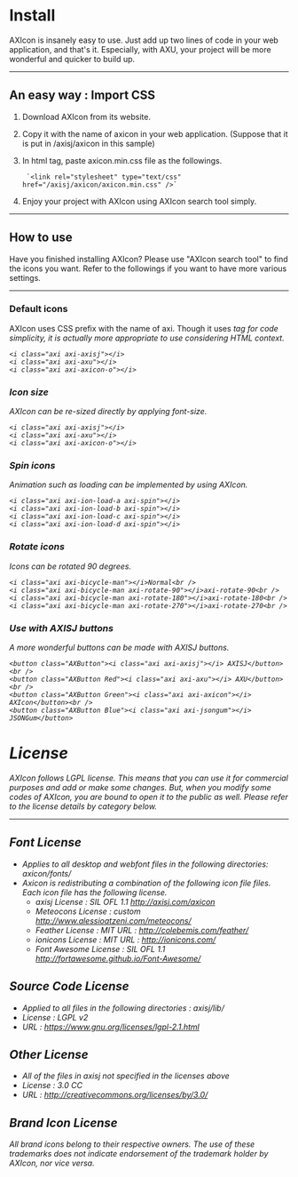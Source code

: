 # Install
AXIcon is insanely easy to use. Just add up two lines of code in your web application, and that's it.
Especially, with AXU, your project will be more wonderful and quicker to build up.

***

## An easy way : Import CSS
1. Download AXIcon from its website.
2. Copy it with the name of axicon in your web application.
(Suppose that it is put in /axisj/axicon in this sample)
3. In html <head> tag, paste axicon.min.css file as the followings.

        `<link rel="stylesheet" type="text/css" href="/axisj/axicon/axicon.min.css" />`

4. Enjoy your project with AXIcon using AXIcon search tool simply.

***

## How to use
Have you finished installing AXIcon? Please use "AXIcon search tool" to find the icons you want. Refer to the followings if you want to have more various settings.

***

### Default icons
AXIcon uses CSS prefix with the name of axi. Though it uses <i> tag for code simplicity, it is actually more appropriate to use <span> considering HTML context.

    <i class="axi axi-axisj"></i>
    <i class="axi axi-axu"></i>
    <i class="axi axi-axicon-o"></i>

### Icon size
AXIcon can be re-sized directly by applying font-size.

    <i class="axi axi-axisj"></i>
    <i class="axi axi-axu"></i>
    <i class="axi axi-axicon-o"></i>

### Spin icons
Animation such as loading can be implemented by using AXIcon.

    <i class="axi axi-ion-load-a axi-spin"></i>
    <i class="axi axi-ion-load-b axi-spin"></i>
    <i class="axi axi-ion-load-c axi-spin"></i>
    <i class="axi axi-ion-load-d axi-spin"></i>

### Rotate icons
Icons can be rotated 90 degrees.

    <i class="axi axi-bicycle-man"></i>Normal<br />
    <i class="axi axi-bicycle-man axi-rotate-90"></i>axi-rotate-90<br />
    <i class="axi axi-bicycle-man axi-rotate-180"></i>axi-rotate-180<br />
    <i class="axi axi-bicycle-man axi-rotate-270"></i>axi-rotate-270<br />

### Use with AXISJ buttons
A more wonderful buttons can be made with AXISJ buttons.

    <button class="AXButton"><i class="axi axi-axisj"></i> AXISJ</button><br />
    <button class="AXButton Red"><i class="axi axi-axu"></i> AXU</button><br />
    <button class="AXButton Green"><i class="axi axi-axicon"></i> AXIcon</button><br />
    <button class="AXButton Blue"><i class="axi axi-jsongum"></i> JSONGum</button>



# License
AXIcon follows LGPL license. This means that you can use it for commercial purposes and add or make some changes.
But, when you modify some codes of AXIcon, you are bound to open it to the public as well.
Please refer to the license details by category below.

***

## Font License

- Applies to all desktop and webfont files in the following directories: axicon/fonts/
- Axicon is redistributing a combination of the following icon file files. Each icon file has the following license.
    - axisj
      License : SIL OFL 1.1 <http://axisj.com/axicon>
    - Meteocons
      License : custom <http://www.alessioatzeni.com/meteocons/>
    - Feather
      License : MIT URL : http://colebemis.com/feather/
    - ionicons
      License : MIT URL : http://ionicons.com/
    - Font Awesome
      License : SIL OFL 1.1 http://fortawesome.github.io/Font-Awesome/

## Source Code License
- Applied to all files in the following directories : axisj/lib/
- License : LGPL v2
- URL : <https://www.gnu.org/licenses/lgpl-2.1.html>

## Other License
- All of the files in axisj not specified in the licenses above
- License : 3.0 CC
- URL : <http://creativecommons.org/licenses/by/3.0/>

## Brand Icon License
All brand icons belong to their respective owners. The use of these trademarks does not indicate endorsement of the trademark holder by AXIcon, nor vice versa.